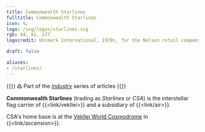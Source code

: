 ```yaml
---
title: Commonwealth Starlines
fulltitle: Commonwealth Starlines
icon: 🪐
logo: /svg/logos/starlines.svg
rgb: 44, 81, 177
logocredit: Unimark International, 1970s, for the Nelson retail company.

draft: false

aliases:
- /starlines/
---
```

{{<note>}}
߷ Part of the *[industry](/industry/)* series of articles
{{</note>}}

<span class="fi fi-min-starlines fis"></span>  **Commonwealth Starlines** (trading as *Starlines* or *CSA*) is the interstellar flag carrier of {{<link/vekllei>}} and a subsidiary of {{<link/air>}}.

CSA's home base is at the [Vekllei World Cosmodrome](/cosmodrome/) in {{<link/ascension>}}.
